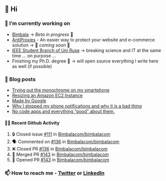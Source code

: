 ## 👋 Hi

### 🔭 I’m currently working on
- [Bimbala](https://bimbala.com/) -> *Beta in progress* 🚀
- [AntiProxies](https://antiproxies.com/) - An easier way to protect your website and e-commerce solution -> 🚀 *coming soon* 🚀
- [IEEE Student Branch of Uni Ruse](https://github.com/IEEE-Student-Branch-of-Uni-Ruse) -> breaking science and IT at the same time ... on purpose ...
- Finishing my Ph.D. degree 🤔 -> will open source everything I write here as well (if possible)

### 📖 Blog posts
<!-- BLOG-POST-LIST:START -->
- [Trying out the monochrome on my smartphone](https://mrgkanev.eu/posts/trying-out-the-monochrome-on-my-smartphone/)
- [Resizing an Amazon EC2 Instance](https://mrgkanev.eu/posts/resizing-an-amazon-ec2-instance/)
- [Made by Google](https://mrgkanev.eu/posts/made-by-google/)
- [Why I stopped my phone notifications and why it is a bad thing](https://mrgkanev.eu/posts/why-i-stopped-my-phone-notifications-and-why-it-is-a-bad-thing/)
- [No code apps and everything “good” about them.](https://mrgkanev.eu/posts/no-code-apps-and-everything-good-about-them/)
<!-- BLOG-POST-LIST:END -->

#### 🧑‍💻 Recent Github Activity

<!--START_SECTION:activity-->
1. 🔒 Closed issue [#111](https://github.com/Bimbalacom/bimbalacom/issues/111) in [Bimbalacom/bimbalacom](https://github.com/Bimbalacom/bimbalacom)
2. 🗣 Commented on [#136](https://github.com/Bimbalacom/bimbalacom/pull/136#issuecomment-1893551898) in [Bimbalacom/bimbalacom](https://github.com/Bimbalacom/bimbalacom)
3. ❌ Closed PR [#136](https://github.com/Bimbalacom/bimbalacom/pull/136) in [Bimbalacom/bimbalacom](https://github.com/Bimbalacom/bimbalacom)
4. 🎉 Merged PR [#143](https://github.com/Bimbalacom/bimbalacom/pull/143) in [Bimbalacom/bimbalacom](https://github.com/Bimbalacom/bimbalacom)
5. 💪 Opened PR [#143](https://github.com/Bimbalacom/bimbalacom/pull/143) in [Bimbalacom/bimbalacom](https://github.com/Bimbalacom/bimbalacom)
<!--END_SECTION:activity-->


### 📫 How to reach me - [Twitter](https://twitter.com/mrgkanev) or [LinkedIn](https://www.linkedin.com/in/mrgkanev) 
